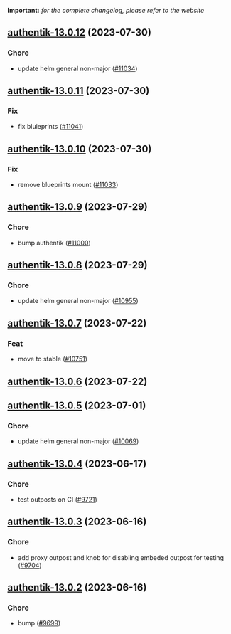 **Important:**
*for the complete changelog, please refer to the website*




## [authentik-13.0.12](https://github.com/truecharts/charts/compare/authentik-13.0.11...authentik-13.0.12) (2023-07-30)

### Chore

- update helm general non-major ([#11034](https://github.com/truecharts/charts/issues/11034))
  
  


## [authentik-13.0.11](https://github.com/truecharts/charts/compare/authentik-13.0.10...authentik-13.0.11) (2023-07-30)

### Fix

- fix bluieprints ([#11041](https://github.com/truecharts/charts/issues/11041))
  
  


## [authentik-13.0.10](https://github.com/truecharts/charts/compare/authentik-13.0.9...authentik-13.0.10) (2023-07-30)

### Fix

- remove blueprints mount ([#11033](https://github.com/truecharts/charts/issues/11033))
  
  


## [authentik-13.0.9](https://github.com/truecharts/charts/compare/authentik-13.0.8...authentik-13.0.9) (2023-07-29)

### Chore

- bump authentik ([#11000](https://github.com/truecharts/charts/issues/11000))
  
  


## [authentik-13.0.8](https://github.com/truecharts/charts/compare/authentik-13.0.7...authentik-13.0.8) (2023-07-29)

### Chore

- update helm general non-major ([#10955](https://github.com/truecharts/charts/issues/10955))
  
  


## [authentik-13.0.7](https://github.com/truecharts/charts/compare/authentik-13.0.6...authentik-13.0.7) (2023-07-22)

### Feat

- move to stable ([#10751](https://github.com/truecharts/charts/issues/10751))
  
  


## [authentik-13.0.6](https://github.com/truecharts/charts/compare/authentik-13.0.5...authentik-13.0.6) (2023-07-22)




## [authentik-13.0.5](https://github.com/truecharts/charts/compare/authentik-13.0.4...authentik-13.0.5) (2023-07-01)

### Chore

- update helm general non-major ([#10069](https://github.com/truecharts/charts/issues/10069))
  
  


## [authentik-13.0.4](https://github.com/truecharts/charts/compare/authentik-13.0.3...authentik-13.0.4) (2023-06-17)

### Chore

- test outposts on CI ([#9721](https://github.com/truecharts/charts/issues/9721))
  
  


## [authentik-13.0.3](https://github.com/truecharts/charts/compare/authentik-13.0.2...authentik-13.0.3) (2023-06-16)

### Chore

- add proxy outpost and knob for disabling embeded outpost for testing ([#9704](https://github.com/truecharts/charts/issues/9704))
  
  


## [authentik-13.0.2](https://github.com/truecharts/charts/compare/authentik-13.0.1...authentik-13.0.2) (2023-06-16)

### Chore

- bump ([#9699](https://github.com/truecharts/charts/issues/9699))
  
  
